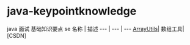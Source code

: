 # java-keypointknowledge
java  面试   基础知识要点  se
 名称 | 描述
  ---  | --- | ---
   [ArrayUtils](https://github.c)| 数组工具|[CSDN]
